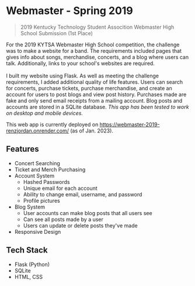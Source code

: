 # Webmaster - Spring 2019
>2019 Kentucky Technology Student Assocition Webmaster High School Submission (1st Place)

For the 2019 KYTSA Webmaster High School competition, the challenge was to make a website for a band. The requirements included pages that gives info about songs, merchandise, 
concerts, and a blog where users can talk. Additionally, links to your school's websites are required. <br/><br/>
I built my website using Flask. As well as meeting the challenge requirements, I added additional quality of life features. 
Users can search for concerts, purchase tickets, purchase merchandise, and create an account for users to post blogs and view post history.
Purchases made are fake and only send email receipts from a mailing account. Blog posts and accounts are stored in a SQLite database.
*This app has been tested to work on desktop and mobile devices.*

This web app is currently deployed on https://webmaster-2019-renzjordan.onrender.com/ (as of Jan. 2023).
<br/>

## Features

* Concert Searching
* Ticket and Merch Purchasing
* Account System
  * Hashed Passwords
  * Unique email for each account
  * Ability to change email, username, and password
  * Profile pictures
* Blog System
  * User accounts can make blog posts that all users see
  * Can see all posts made by a user
  * Users can update or delete posts they've made
* Responsive Design
  
 

## Tech Stack

* Flask (Python)
* SQLite
* HTML, CSS
